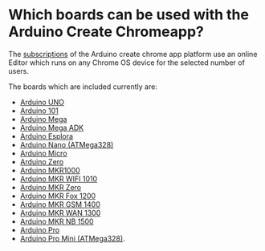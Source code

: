 # Which boards can be used with the Arduino Create Chromeapp?

The [subscriptions](https://create.arduino.cc/plans/chrome-app) of the Arduino create chrome app platform use an online Editor which runs on any Chrome OS device for the selected number of users.

 The boards which are included currently are:
 * [Arduino UNO](https://store.arduino.cc/usa/arduino-uno-rev3)
 * [Arduino 101](https://store.arduino.cc/usa/arduino-101)
 * [Arduino Mega](https://store.arduino.cc/usa/mega-2560-r3)
 * [Arduino Mega ADK](https://store.arduino.cc/usa/arduino-mega-adk-rev3)
 * [Arduino Esplora](https://store.arduino.cc/usa/arduino-esplora)
 * [Arduino Nano (ATMega328)](https://store.arduino.cc/usa/arduino-nano)
 * [Arduino Micro](https://store.arduino.cc/usa/arduino-micro)
 * [Arduino Zero](https://store.arduino.cc/usa/arduino-zero)
 * [Arduino MKR1000](https://store.arduino.cc/usa/arduino-mkr1000)
 * [Arduino MKR WIFI 1010](https://store.arduino.cc/usa/mkr-wifi-1010)
 * [Arduino MKR Zero](https://store.arduino.cc/usa/arduino-mkrzero)
 * [Arduino MKR Fox 1200](https://store.arduino.cc/arduino-mkr-fox-1200-1408)
 * [Arduino MKR GSM 1400](https://store.arduino.cc/arduino-mkr-gsm-1400-1415)
 * [Arduino MKR WAN 1300](https://store.arduino.cc/arduino-mkr-wan-1300-lora-connectivity-1414)
 * [Arduino MKR NB 1500](https://store.arduino.cc/arduino-mkr-nb-1500-1413)
 * [Arduino Pro](https://store.arduino.cc/usa/arduino-pro)
 * [Arduino Pro Mini (ATMega328)](https://store.arduino.cc/usa/arduino-pro-mini).
